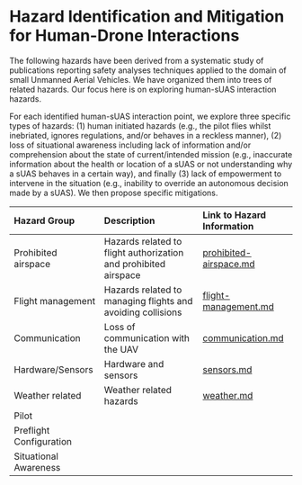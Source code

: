 # Hazard Identification and Mitigation for Human-Drone Interactions

The following hazards have been derived from a systematic study of publications reporting safety analyses techniques applied to the domain of small Unmanned Aerial Vehicles. We have organized them into trees of related hazards. Our focus here is on exploring human-sUAS interaction hazards. 

For each identified human-sUAS interaction point, we explore three specific types of hazards: (1) human initiated hazards (e.g., the pilot flies whilst inebriated, ignores regulations, and/or behaves in a reckless manner), (2) loss of situational awareness including lack of information and/or comprehension about the state of current/intended mission (e.g., inaccurate information about the health or location of a sUAS or not understanding why a sUAS behaves in a certain way), and finally (3) lack of empowerment to intervene in the situation (e.g., inability to override an autonomous decision made by a sUAS).  We then propose specific mitigations.

| Hazard Group | Description |Link to Hazard Information |
|:--|:--| :--|
|Prohibited airspace| Hazards related to flight authorization and prohibited airspace|[prohibited-airspace.md](human-interaction-hazards/prohibited-airspace.md)|
|Flight management| Hazards related to managing flights and avoiding collisions |[flight-management.md](human-interaction-hazards/flight-management.md)
|Communication| Loss of communication with the UAV |[communication.md](human-interaction-hazards/communication.md)
|Hardware/Sensors| Hardware and sensors |[sensors.md](human-interaction-hazards/sensors.md)
|Weather related| Weather related hazards |[weather.md](human-interaction-hazards/weather.md)
|Pilot|
|Preflight Configuration|
|Situational Awareness|



